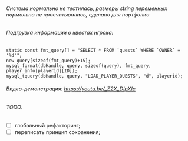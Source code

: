 ###### Система нормально не тестилась, размеры string переменных нормально не просчитывались, сделано для портфолио

###### Подгрузка информации о квестах игрока:

```PAWN
static const fmt_query[] = "SELECT * FROM `quests` WHERE `OWNER` = '%d'";
new query[sizeof(fmt_query)+15];
mysql_format(dbHandle, query, sizeof(query), fmt_query, player_info[playerid][ID]);
mysql_tquery(dbHandle, query, "LOAD_PLAYER_QUESTS", "d", playerid);
```


###### Видео-демонстрация: https://youtu.be/_Z2X_DIpXIc


###### TODO:

- [ ] глобальный рефакторинг;
- [ ] переписать принцип сохранения;
